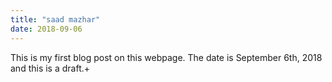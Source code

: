 ```yaml
---
title: "saad mazhar"
date: 2018-09-06
---
```

This is my first blog post on this webpage. The date is September 6th, 2018 and this is a draft.+
